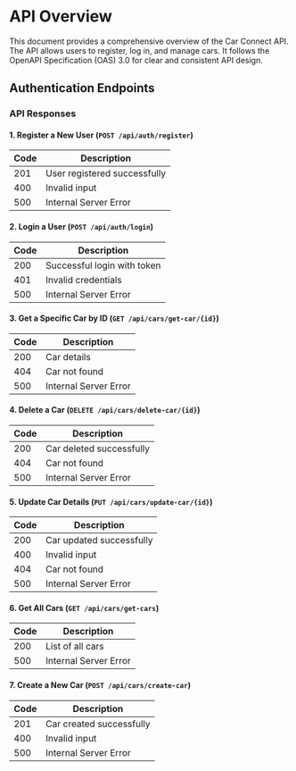 # API Overview

This document provides a comprehensive overview of the Car Connect API. The API allows users to register, log in, and manage cars. It follows the OpenAPI Specification (OAS) 3.0 for clear and consistent API design.

## Authentication Endpoints

### API Responses

#### 1. **Register a New User** (`POST /api/auth/register`)

| **Code** | **Description**             |
|----------|-----------------------------|
| 201      | User registered successfully |
| 400      | Invalid input               |
| 500      | Internal Server Error       |

#### 2. **Login a User** (`POST /api/auth/login`)

| **Code** | **Description**                       |
|----------|---------------------------------------|
| 200      | Successful login with token           |
| 401      | Invalid credentials                   |
| 500      | Internal Server Error                 |

#### 3. **Get a Specific Car by ID** (`GET /api/cars/get-car/{id}`)

| **Code** | **Description**           |
|----------|---------------------------|
| 200      | Car details               |
| 404      | Car not found             |
| 500      | Internal Server Error     |

#### 4. **Delete a Car** (`DELETE /api/cars/delete-car/{id}`)

| **Code** | **Description**             |
|----------|-----------------------------|
| 200      | Car deleted successfully    |
| 404      | Car not found               |
| 500      | Internal Server Error       |

#### 5. **Update Car Details** (`PUT /api/cars/update-car/{id}`)

| **Code** | **Description**             |
|----------|-----------------------------|
| 200      | Car updated successfully    |
| 400      | Invalid input               |
| 404      | Car not found               |
| 500      | Internal Server Error       |

#### 6. **Get All Cars** (`GET /api/cars/get-cars`)

| **Code** | **Description**             |
|----------|-----------------------------|
| 200      | List of all cars            |
| 500      | Internal Server Error       |

#### 7. **Create a New Car** (`POST /api/cars/create-car`)

| **Code** | **Description**             |
|----------|-----------------------------|
| 201      | Car created successfully     |
| 400      | Invalid input               |
| 500      | Internal Server Error       |


